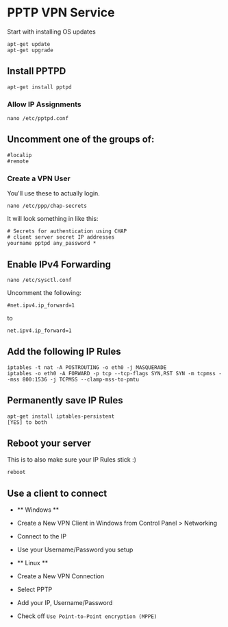 # PPTP VPN Service
Start with installing OS updates

    apt-get update
    apt-get upgrade

## Install PPTPD

    apt-get install pptpd

### Allow IP Assignments

    nano /etc/pptpd.conf

## Uncomment one of the groups of:

    #localip
    #remote

### Create a VPN User
You'll use these to actually login.

    nano /etc/ppp/chap-secrets

It will look something in like this:

    # Secrets for authentication using CHAP
    # client server secret IP addresses
    yourname pptpd any_password *

## Enable IPv4 Forwarding

    nano /etc/sysctl.conf

Uncomment the following:

    #net.ipv4.ip_forward=1

to

    net.ipv4.ip_forward=1

## Add the following IP Rules

    iptables -t nat -A POSTROUTING -o eth0 -j MASQUERADE
    iptables -o eth0 -A FORWARD -p tcp --tcp-flags SYN,RST SYN -m tcpmss --mss 800:1536 -j TCPMSS --clamp-mss-to-pmtu

## Permanently save IP Rules

    apt-get install iptables-persistent
    [YES] to both

## Reboot your server
This is to also make sure your IP Rules stick :)

    reboot

## Use a client to connect
- ** Windows **
- Create a New VPN Client in Windows from Control Panel > Networking
- Connect to the IP
- Use your Username/Password you setup

- ** Linux **
- Create a New VPN Connection
- Select PPTP
- Add your IP, Username/Password
- Check off `Use Point-to-Point encryption (MPPE)`